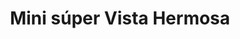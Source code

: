 ---
title: "Mini súper Vista Hermosa"
url: /pedregal/mini-super-vista-hermosa/
shop: Lebensmittel
---